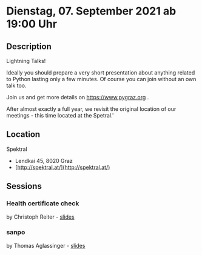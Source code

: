 # Dienstag, 07. September 2021 ab 19:00 Uhr

## Description

Lightning Talks!

Ideally you should prepare a very short presentation about anything related to Python lasting only a few minutes. Of course you can join without an own talk too.

Join us and get more details on https://www.pygraz.org .

After almost exactly a full year, we revisit the original location of our meetings - this time located at the Spetral.'

## Location

Spektral

- Lendkai 45, 8020 Graz
- [http://spektral.at/](http://spektral.at/)

## Sessions 

### Health certificate check 

by Christoph Reiter
    - [slides](https://github.com/lazka/pygraz-covid-cert) 

### sanpo 

by Thomas Aglassinger
    - [slides](https://github.com/roskakori/talks/raw/master/pygraz/sanpo.odp) 

